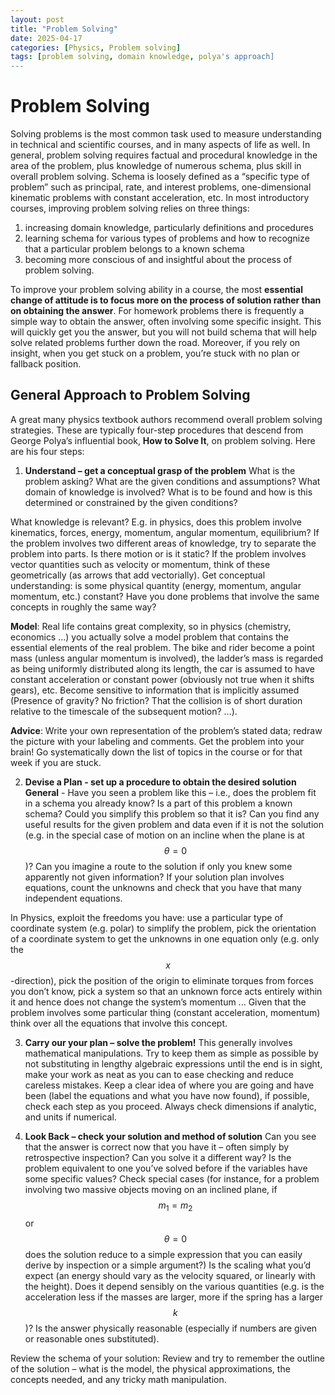 ```yaml
---
layout: post
title: "Problem Solving"
date: 2025-04-17
categories: [Physics, Problem solving]
tags: [problem solving, domain knowledge, polya's approach]
---
```


# Problem Solving
Solving problems is the most common task used to measure understanding in technical
and scientific courses, and in many aspects of life as well. In general, problem solving
requires factual and procedural knowledge in the area of the problem, plus knowledge of
numerous schema, plus skill in overall problem solving. Schema is loosely defined as a
“specific type of problem” such as principal, rate, and interest problems, one-dimensional
kinematic problems with constant acceleration, etc. In most introductory courses, improving 
problem solving relies on three things:

 1. increasing domain knowledge, particularly definitions and procedures
 2. learning schema for various types of problems and how to recognize that a particular 
 problem belongs to a known schema
 3. becoming more conscious of and insightful about the process of problem solving.
 
 
To improve your problem solving ability in a course, the most **essential change of
attitude is to focus more on the process of solution rather than on obtaining the answer**.
For homework problems there is frequently a simple way to obtain the answer, often
involving some specific insight. This will quickly get you the answer, but you will not
build schema that will help solve related problems further down the road. Moreover, if
you rely on insight, when you get stuck on a problem, you’re stuck with no plan or
fallback position.

## General Approach to Problem Solving
A great many physics textbook authors recommend overall problem solving strategies.
These are typically four-step procedures that descend from George Polya’s influential
book, **How to Solve It**, on problem solving. Here are his four steps: 

1. **Understand – get a conceptual grasp of the problem**
 What is the problem asking?  What are the given conditions and assumptions? What domain of knowledge is involved? 
 What is to be found and how is this determined or constrained by the given conditions? 
 
 What knowledge is relevant? E.g. in physics, does this problem involve kinematics, 
 forces, energy, momentum, angular momentum, equilibrium? If the problem involves two 
 different areas of knowledge, try to separate the problem into parts. Is there motion 
 or is it static? If the problem involves vector quantities such as velocity or momentum, 
 think of these geometrically (as arrows that add vectorially). Get conceptual understanding: 
 is some physical quantity (energy, momentum, angular momentum, etc.) constant? Have you done 
 problems that involve the same concepts in roughly the same way?
 
 **Model**: Real life contains great complexity, so in physics (chemistry, economics ...) 
 you actually solve a model problem that contains the essential elements of the real problem. 
 The bike and rider become a point mass (unless angular momentum is involved), the ladder’s mass 
 is regarded as being uniformly distributed along its length, the car is assumed to have constant
 acceleration or constant power (obviously not true when it shifts gears), etc. Become sensitive 
 to information that is implicitly assumed (Presence of gravity? No friction? That the collision 
 is of short duration relative to the timescale of the subsequent motion? ...).
 
 **Advice**: Write your own representation of the problem’s stated data; redraw the picture with 
 your labeling and comments. Get the problem into your brain! Go systematically down the list of 
 topics in the course or for that week if you are stuck.
 
2. **Devise a Plan - set up a procedure to obtain the desired solution**
 **General** - Have you seen a problem like this – i.e., does the problem fit in a schema you already 
 know? Is a part of this problem a known schema? Could you simplify this problem so that it is? 
 Can you find any useful results for the given problem and data even if it is not the solution 
 (e.g. in the special case of motion on an incline when the plane is at $$ \theta = 0 $$)? Can you imagine 
 a route to the solution if only you knew some apparently not given information? If your solution 
 plan involves equations, count the unknowns and check that you have that many independent equations.
 
 In Physics, exploit the freedoms you have: use a particular type of coordinate system (e.g. polar) 
 to simplify the problem, pick the orientation of a coordinate system to get the unknowns in one equation 
 only (e.g. only the $$ x $$-direction), pick the position of the origin to eliminate torques from forces 
 you don’t know, pick a system so that an unknown force acts entirely within it and hence does not change 
 the system’s momentum ... Given that the problem involves some particular thing (constant acceleration, 
 momentum) think over all the equations that involve this concept.
 
3. **Carry our your plan – solve the problem!**
 This generally involves mathematical manipulations. Try to keep them as simple as possible by not substituting 
 in lengthy algebraic expressions until the end is in sight, make your work as neat as you can to ease checking
 and reduce careless mistakes. Keep a clear idea of where you are going and have been (label the equations 
 and what you have now found), if possible, check each step as you proceed. Always check dimensions if analytic, 
 and units if numerical.
 
 
4. **Look Back – check your solution and method of solution**
 Can you see that the answer is correct now that you have it – often simply by retrospective inspection? 
 Can you solve it a different way? Is the problem equivalent to one you’ve solved before if the variables 
 have some specific values? Check special cases (for instance, for a problem involving two massive objects
 moving on an inclined plane, if $$ m_1 = m_2 $$ or $$ \theta = 0 $$ does the solution reduce to a simple 
 expression that you can easily derive by inspection or a simple argument?) Is the scaling what you’d 
 expect (an energy should vary as the velocity squared, or linearly with the height). Does it depend sensibly on the 
 various quantities (e.g. is the acceleration less if the masses are larger, more if the spring has a larger $$ k $$ )? 
 Is the answer physically reasonable (especially if numbers are given or reasonable ones substituted). 
 
 Review the schema of your solution: Review and try to remember the outline of the solution – what is the model, 
 the physical approximations, the concepts needed, and any tricky math manipulation.
